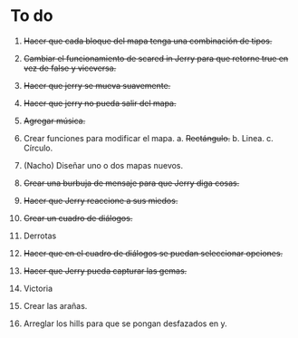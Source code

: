 To do
=====

1.  ~~Hacer que cada bloque del mapa tenga una combinación de tipos.~~
2.  ~~Cambiar el funcionamiento de scared in Jerry para que retorne
    true en vez de false y viceversa.~~
3.  ~~Hacer que jerry se mueva suavemente.~~
4.  ~~Hacer que jerry no pueda salir del mapa.~~
5.  ~~Agregar música.~~
6.  Crear funciones para modificar el mapa.
    a.  ~~Rectángulo.~~
    b.  Linea.
    c.  Círculo.

7.  (Nacho) Diseñar uno o dos mapas nuevos.
8.  ~~Crear una burbuja de mensaje para que Jerry diga cosas.~~
9.  ~~Hacer que Jerry reaccione a sus miedos.~~
10. ~~Crear un cuadro de diálogos.~~
11. Derrotas
12. ~~Hacer que en el cuadro de diálogos se puedan seleccionar
    opciones.~~
13. ~~Hacer que Jerry pueda capturar las gemas.~~
14. Victoria
15. Crear las arañas.
16. Arreglar los hills para que se pongan desfazados en y.
